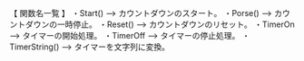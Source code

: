 【  関数名一覧  】
・Start() --> カウントダウンのスタート。
・Porse() --> カウントダウンの一時停止。 
・Reset() --> カウントダウンのリセット。
・TimerOn --> タイマーの開始処理。
・TimerOff --> タイマーの停止処理。
・TimerString() --> タイマーを文字列に変換。